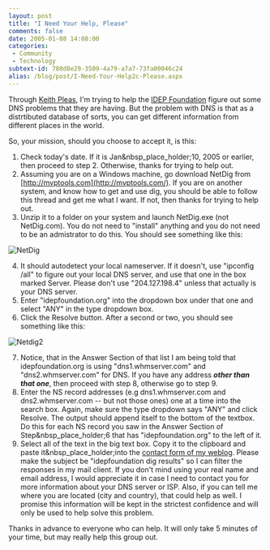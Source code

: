 ```yaml
---
layout: post
title: "I Need Your Help, Please"
comments: false
date: 2005-01-08 14:08:00
categories:
 - Community
 - Technology
subtext-id: 780d8e29-3509-4a79-a7a7-73fa00046c24
alias: /blog/post/I-Need-Your-Help2c-Please.aspx
---
```



Through [Keith Pleas](http://weblogs.asp.net/kpleas/), I'm trying to help the [IDEP Foundation](http://idepfoundation.org/) figure out some DNS problems that they are having. But the problem with DNS is that as a distrtibuted database of sorts, you can get different information from different places in the world.

So, your mission, should you choose to accept it, is this:

  1. Check today's date. If it is Jan&nbsp_place_holder;10, 2005 or earlier, then proceed to step 2. Otherwise, thanks for trying to help out.
  2. Assuming you are on a Windows machine, go download NetDig from [http://mvptools.com](http://mvptools.com/). If you are on another system, and know how to get and use dig, you should be able to follow this thread and get me what I want. If not, then thanks for trying to help out.
  3. Unzip it to a folder on your system and launch NetDig.exe (not NetDig.com). You do not need to "install" anything and you do not need to be an admistrator to do this. You should see something like this:  
  
![NetDig](http://www.peterprovost.org/Files/NetDig.png)  

  4. It should autodetect your local nameserver. If it doesn't, use "ipconfig /all" to figure out your local DNS server, and use that one in the box marked Server. Please don't use "204.127.198.4" unless that actually is your DNS server.
  5. Enter "idepfoundation.org" into the dropdown box under that one and select "ANY" in the type dropdown box.
  6. Click the Resolve button. After a second or two, you should see something like this:  
  
![Netdig2](http://www.peterprovost.org/Files/netdig2.png)  

  7. Notice, that in the Answer Section of that list I am being told that idepfoundation.org is using "dns1.whmserver.com" and "dns2.whmserver.com" for DNS. If you have any address **_other than that one_**, then proceed with step 8, otherwise go to step 9.
  8. Enter the NS record addresses (e.g dns1.whmserver.com and dns2.whmserver.com -- but not those ones) one at a time into the search box. Again, make sure the type dropdown says "ANY" and click Resolve. The output should append itself to the bottom of the textbox. Do this for each NS record you saw in the Answer Section of Step&nbsp_place_holder;6 that has "idepfoundation.org" to the left of it.
  9. Select all of the text in the big text box. Copy it to the clipboard and paste it&nbsp_place_holder;into the [contact form of my weblog](http://www.peterprovost.org/contact.aspx). Please make the subject be "idepfoundation dig results" so I can filter the responses in my mail client. If you don't mind using your real name and email address, I would appreciate it in case I need to contact you for more information about your DNS server or ISP. Also, if you can tell me where you are located (city and country), that could help as well. I promise this information will be kept in the strictest confidence and will only be used to help solve this problem.

Thanks in advance to everyone who can help. It will only take 5 minutes of your time, but may really help this group out.
